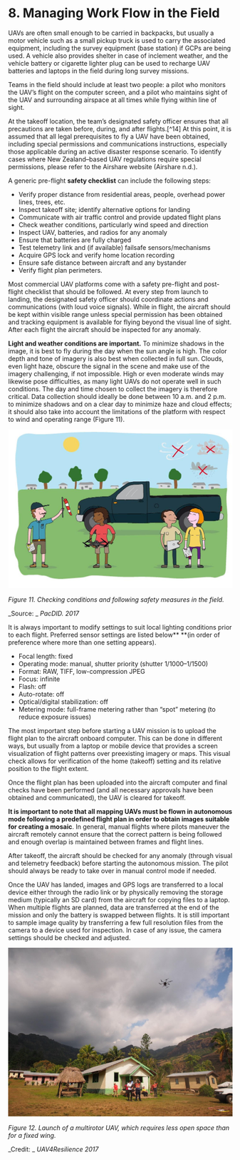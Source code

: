 # 8. Managing Work Flow in the Field

UAVs are often small enough to be carried in backpacks, but usually a motor vehicle such as a small pickup truck is used to carry the associated equipment, including the survey equipment (base station) if GCPs are being used. A vehicle also provides shelter in case of inclement weather, and the vehicle battery or cigarette lighter plug can be used to recharge UAV batteries and laptops in the field during long survey missions. 

Teams in the field should include at least two people: a pilot who monitors the UAV’s flight on the computer screen, and a pilot who maintains sight of the UAV and surrounding airspace at all times while flying within line of sight.    

At the takeoff location, the team’s designated safety officer ensures that all precautions are taken before, during, and after flights.[^14] At this point, it is assumed that all legal prerequisites to fly a UAV have been obtained, including special permissions and communications instructions, especially those applicable during an active disaster response scenario. To identify cases where New Zealand–based UAV regulations require special permissions, please refer to the Airshare website (Airshare n.d.). 

A generic pre-flight **safety checklist** can include the following steps:



*   Verify proper distance from residential areas, people, overhead power lines, trees, etc.
*   Inspect takeoff site; identify alternative options for landing
*   Communicate with air traffic control and provide updated flight plans
*   Check weather conditions, particularly wind speed and direction
*   Inspect UAV, batteries, and radios for any anomaly
*   Ensure that batteries are fully charged
*   Test telemetry link and (if available) failsafe sensors/mechanisms
*   Acquire GPS lock and verify home location recording
*   Ensure safe distance between aircraft and any bystander
*   Verify flight plan perimeters.

Most commercial UAV platforms come with a safety pre-flight and post-flight checklist that should be followed. At every step from launch to landing, the designated safety officer should coordinate actions and communications (with loud voice signals). While in flight, the aircraft should be kept within visible range unless special permission has been obtained and tracking equipment is available for flying beyond the visual line of sight. After each flight the aircraft should be inspected for any anomaly.

**Light and weather conditions are important.** To minimize shadows in the image, it is best to fly during the day when the sun angle is high. The color depth and tone of imagery is also best when collected in full sun. Clouds, even light haze, obscure the signal in the scene and make use of the imagery challenging, if not impossible. High or even moderate winds may likewise pose difficulties, as many light UAVs do not operate well in such conditions. The day and time chosen to collect the imagery is therefore critical. Data collection should ideally be done between 10 a.m. and 2 p.m. to minimize shadows and on a clear day to minimize haze and cloud effects; it should also take into account the limitations of the platform with respect to wind and operating range (Figure 11).

![alt_text](/images/Technical-Guidelines12.jpg "image_tooltip")


_Figure 11. Checking conditions and following safety measures in the field._

_Source: _ _PacDID. 2017_

It is always important to modify settings to suit local lighting conditions prior to each flight. Preferred sensor settings are listed below** **(in order of preference where more than one setting appears).



*   Focal length: fixed
*   Operating mode: manual, shutter priority (shutter 1/1000–1/1500)
*   Format: RAW, TIFF, low-compression JPEG
*   Focus: infinite
*   Flash: off
*   Auto-rotate: off
*   Optical/digital stabilization: off
*   Metering mode: full-frame metering rather than “spot” metering (to reduce exposure issues)

The most important step before starting a UAV mission is to upload the flight plan to the aircraft onboard computer. This can be done in different ways, but usually from a laptop or mobile device that provides a screen visualization of flight patterns over preexisting imagery or maps. This visual check allows for verification of the home (takeoff) setting and its relative position to the flight extent.

Once the flight plan has been uploaded into the aircraft computer and final checks have been performed (and all necessary approvals have been obtained and communicated), the UAV is cleared for takeoff. 

**It is important to note that all mapping UAVs must be flown in autonomous mode following a predefined flight plan in order to obtain images suitable for creating a mosaic**. In general, manual flights where pilots maneuver the aircraft remotely cannot ensure that the correct pattern is being followed and enough overlap is maintained between frames and flight lines.

After takeoff, the aircraft should be checked for any anomaly (through visual and telemetry feedback) before starting the autonomous mission. The pilot should always be ready to take over in manual control mode if needed.

Once the UAV has landed, images and GPS logs are transferred to a local device either through the radio link or by physically removing the storage medium (typically an SD card) from the aircraft for copying files to a laptop. When multiple flights are planned, data are transferred at the end of the mission and only the battery is swapped between flights. It is still important to sample image quality by transferring a few full resolution files from the camera to a device used for inspection. In case of any issue, the camera settings should be checked and adjusted.


![alt_text](/images/Technical-Guidelines13.jpg "image_tooltip")


_Figure 12. Launch of a multirotor UAV, which requires less open space than for a fixed wing._

_Credit: _ _UAV4Resilience 2017_